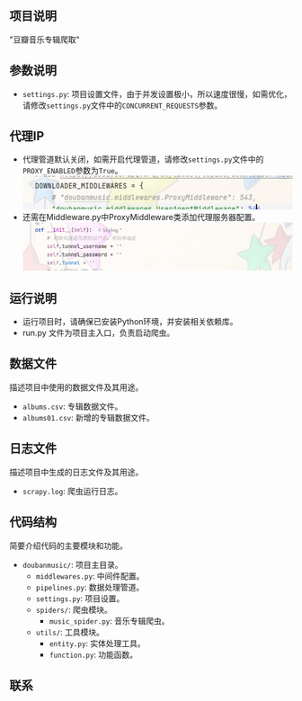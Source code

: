 ## 项目说明
"豆瓣音乐专辑爬取"

## 参数说明
- `settings.py`: 项目设置文件，由于并发设置极小，所以速度很慢，如需优化，请修改`settings.py`文件中的`CONCURRENT_REQUESTS`参数。

## 代理IP
- 代理管道默认关闭，如需开启代理管道，请修改`settings.py`文件中的`PROXY_ENABLED`参数为`True`。
![img.png](doubanmusic/img.png)
- 还需在Middleware.py中ProxyMiddleware类添加代理服务器配置。
![img_1.png](doubanmusic/img_1.png)

## 运行说明
- 运行项目时，请确保已安装Python环境，并安装相关依赖库。
- run.py 文件为项目主入口，负责启动爬虫。

## 数据文件
描述项目中使用的数据文件及其用途。

- `albums.csv`: 专辑数据文件。
- `albums01.csv`: 新增的专辑数据文件。

## 日志文件
描述项目中生成的日志文件及其用途。

- `scrapy.log`: 爬虫运行日志。

## 代码结构
简要介绍代码的主要模块和功能。

- `doubanmusic/`: 项目主目录。
  - `middlewares.py`: 中间件配置。
  - `pipelines.py`: 数据处理管道。
  - `settings.py`: 项目设置。
  - `spiders/`: 爬虫模块。
    - `music_spider.py`: 音乐专辑爬虫。
  - `utils/`: 工具模块。
    - `entity.py`: 实体处理工具。
    - `function.py`: 功能函数。

## 联系

